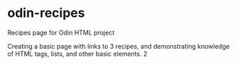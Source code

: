 # odin-recipes
Recipes page for Odin HTML project

Creating a basic page with links to 3 recipes, and demonstrating knowledge of HTML tags, lists, and other basic elements. 2